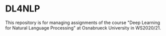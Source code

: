 # DL4NLP
This repository is for managing assignments of the course "Deep Learning for Natural Language Processing" at Osnabrueck University in WS2020/21.  
